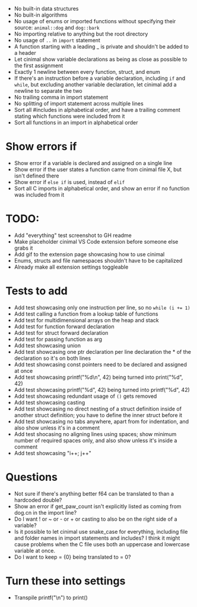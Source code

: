 - No built-in data structures
- No built-in algorithms
- No usage of enums or imported functions without specifying their source: `animal::dog` and `dog::bark`
- No importing relative to anything but the root directory
- No usage of `..` in `import` statement
- A function starting with a leading _ is private and shouldn't be added to a header
- Let cinimal show variable declarations as being as close as possible to the first assignment
- Exactly 1 newline between every function, struct, and enum
- If there's an instruction before a variable declaration, including `if` and `while`, but excluding another variable declaration, let cinimal add a newline to separate the two
- No trailing comma in import statement
- No splitting of import statement across multiple lines
- Sort all #includes in alphabetical order, and have a trailing comment stating which functions were included from it
- Sort all functions in an import in alphabetical order

# Show errors if
- Show error if a variable is declared and assigned on a single line
- Show error if the user states a function came from cinimal file X, but isn't defined there
- Show error if `else if` is used, instead of `elif`
- Sort all C imports in alphabetical order, and show an error if no function was included from it

# TODO:
- Add "everything" test screenshot to GH readme
- Make placeholder cinimal VS Code extension before someone else grabs it
- Add gif to the extension page showcasing how to use cinimal
- Enums, structs and file namespaces shouldn't have to be capitalized
- Already make all extension settings toggleable

# Tests to add
- Add test showcasing only one instruction per line, so no `while (i += 1)`
- Add test calling a function from a lookup table of functions
- Add test for multidimensional arrays on the heap and stack
- Add test for function forward declaration
- Add test for struct forward declaration
- Add test for passing function as arg
- Add test showcasing union
- Add test showcasing one ptr declaration per line declaration the * of the declaration so it's on both lines
- Add test showcasing const pointers need to be declared and assigned at once
- Add test showcasing printf("%d\n", 42) being turned into print("%d", 42)
- Add test showcasing printf("%d", 42) being turned into printf("%d", 42)
- Add test showcasing redundant usage of `()` gets removed
- Add test showcasing casting
- Add test showcasing no direct nesting of a struct definition inside of another struct definition; you have to define the inner struct before it
- Add test showcasing no tabs anywhere, apart from for indentation, and also show unless it's in a comment
- Add test shocasing no aligning lines using spaces; show minimum number of required spaces only, and also show unless it's inside a comment
- Add test showcasing "i++; j++"

# Questions
- Not sure if there's anything better f64 can be translated to than a hardcoded double?
- Show an error if get_paw_count isn't explicitly listed as coming from dog.cn in the import line?
- Do I want ! or ~ or - or + or casting to also be on the right side of a variable?
- Is it possible to let cinimal use snake_case for everything, including file and folder names in import statements and includes? I think it might cause problems when the C file uses both an uppercase and lowercase variable at once.
- Do I want to keep = {0} being translated to = 0?

# Turn these into settings
- Transpile printf("\n") to print()
